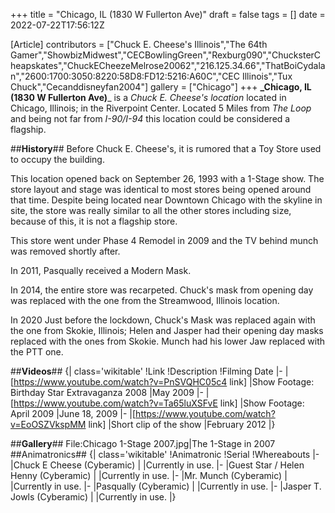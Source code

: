 +++
title = "Chicago, IL (1830 W Fullerton Ave)"
draft = false
tags = []
date = 2022-07-22T17:56:12Z

[Article]
contributors = ["Chuck E. Cheese's Illinois","The 64th Gamer","ShowbizMidwest","CECBowlingGreen","Rexburg090","ChucksterCheapskates","ChuckECheezeMelrose20062","216.125.34.66","ThatBoiCydalan","2600:1700:3050:8220:58D8:FD12:5216:A60C","CEC Illinois","Tux Chuck","Cecanddisneyfan2004"]
gallery = ["Chicago"]
+++
**_Chicago, IL (1830 W Fullerton Ave)**_ is a _Chuck E. Cheese's location_ located in Chicago, Illinois; in the Riverpoint Center. Located 5 Miles from _The Loop_ and being not far from _I-90/I-94_ this location could be considered a flagship. 

##**History**##
Before Chuck E. Cheese's, it is rumored that a Toy Store used to occupy the building.

This location opened back on September 26, 1993 with a 1-Stage show. The store layout and stage was identical to most stores being opened around that time. Despite being located near Downtown Chicago with the skyline in site, the store was really similar to all the other stores including size, because of this, it is not a flagship store.

This store went under Phase 4 Remodel in 2009 and the TV behind munch was removed shortly after.

In 2011, Pasqually received a Modern Mask.

In 2014, the entire store was recarpeted. Chuck's mask from opening day was replaced with the one from the Streamwood, Illinois location.

In 2020 Just before the lockdown, Chuck's Mask was replaced again with the one from Skokie, Illinois; Helen and Jasper had their opening day masks replaced with the ones from Skokie. Munch had his lower Jaw replaced with the PTT one.

##**Videos**##
{| class='wikitable'
!Link
!Description
!Filming Date
|-
|[https://www.youtube.com/watch?v=PnSVQHC05c4 link]
|Show Footage: Birthday Star Extravaganza 2008
|May 2009
|-
|[https://www.youtube.com/watch?v=Ta65luXSFvE link]
|Show Footage: April 2009
|June 18, 2009
|-
|[https://www.youtube.com/watch?v=EoOSZVkspMM link]
|Short clip of the show
|February 2012
|}

##**Gallery**##
<gallery>
File:Chicago 1-Stage 2007.jpg|The 1-Stage in 2007
</gallery>
##Animatronics##
{| class='wikitable'
!Animatronic
!Serial
!Whereabouts
|-
|Chuck E Cheese (Cyberamic)
|
|Currently in use.
|-
|Guest Star / Helen Henny (Cyberamic)
|
|Currently in use.
|-
|Mr. Munch (Cyberamic)
|
|Currently in use.
|-
|Pasqually (Cyberamic)
|
|Currently in use.
|-
|Jasper T. Jowls (Cyberamic)
|
|Currently in use.
|}